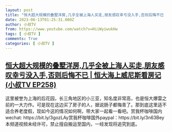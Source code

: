 ```yaml
---
layout: post
title: "恒大超大规模的叠墅洋房,几乎全被上海人买走,朋友感叹幸亏没入手,否则后悔不已 | 恒大海上威尼斯看房记(小叔TV EP258)"
date: 2023-06-13T01:25:31.000Z
author: 小叔TV
from: https://www.youtube.com/watch?v=HiiWyiwukHw
tags: [ 小叔TV ]
comments: True
categories: [ 小叔TV ]
---
```

<!--1686619531000-->
[恒大超大规模的叠墅洋房,几乎全被上海人买走,朋友感叹幸亏没入手,否则后悔不已 | 恒大海上威尼斯看房记(小叔TV EP258)](https://www.youtube.com/watch?v=HiiWyiwukHw)
------

<div>
这里被誉为上海的后花园，长三角地区的小三亚，知名度非常高，也是恒大爆雷之前的一大力作。可是现在这边买了房子的人，据说肠子都悔青了。那到底这里适不适合养老度假，现如今这的情况如何啊，带大家一起看一看吧。赏我杯咖啡国内wechat: https://bit.ly/3gozLAy赏我杯咖啡国外paypal：https://bit.ly/3n63Bey本频道视频未经许可，禁止擅自搬运至国内，一经发现将追究到底。
</div>
